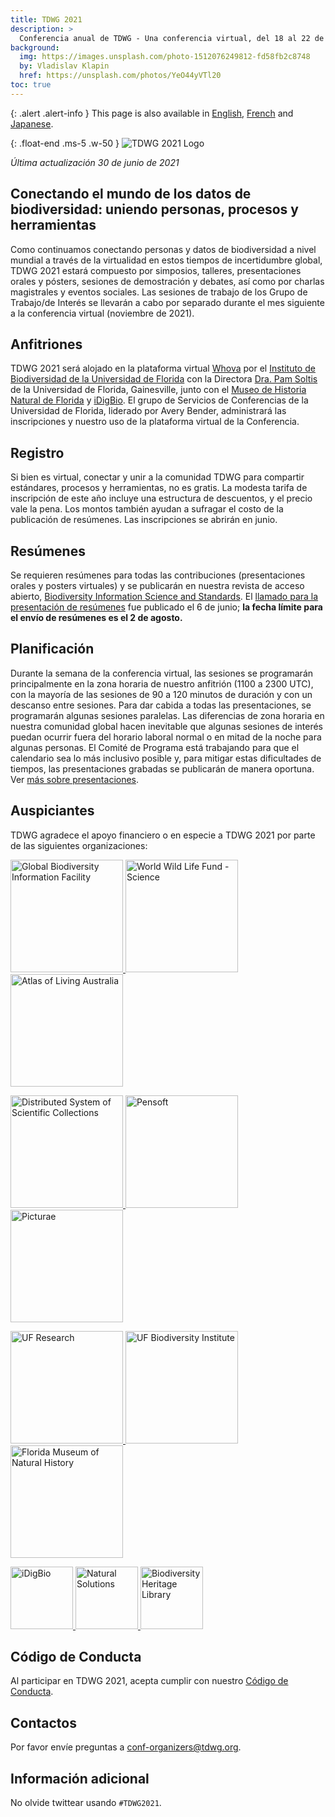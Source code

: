 ```yaml
---
title: TDWG 2021
description: >
  Conferencia anual de TDWG - Una conferencia virtual, del 18 al 22 de octubre
background:
  img: https://images.unsplash.com/photo-1512076249812-fd58fb2c8748
  by: Vladislav Klapin
  href: https://unsplash.com/photos/YeO44yVTl20
toc: true
---
```


{: .alert .alert-info }
This page is also available in [English](/conferences/2021/), [French](/conferences/2021/fr/) and [Japanese](/conferences/2021/ja/).

{: .float-end .ms-5 .w-50 }
![TDWG 2021 Logo](https://static.tdwg.org/conferences/2021/logos/TDWG2021_logo-plant_400w.png)

_Última actualización 30 de junio de 2021_

## Conectando el mundo de los datos de biodiversidad: uniendo personas, procesos y herramientas

Como continuamos conectando personas y datos de biodiversidad a nivel mundial a través de la virtualidad en estos tiempos de incertidumbre global, TDWG 2021 estará compuesto por simposios, talleres, presentaciones orales y pósters, sesiones de demostración y debates, así como por charlas magistrales y eventos sociales. Las sesiones de trabajo de los Grupo de Trabajo/de Interés se llevarán a cabo por separado durante el mes siguiente a la conferencia virtual (noviembre de 2021).

## Anfitriones

TDWG 2021 será alojado en la plataforma virtual [Whova](https://whova.com/) por el [Instituto de Biodiversidad de la Universidad de Florida](https://biodiversity.research.ufl.edu/) con la Directora [Dra. Pam Soltis](https://www.floridamuseum.ufl.edu/soltis-lab/) de la Universidad de Florida, Gainesville, junto con el [Museo de Historia Natural de Florida](https://www.floridamuseum.ufl.edu/) y [iDigBio](https://www.idigbio.org/). El grupo de Servicios de Conferencias de la Universidad de Florida, liderado por Avery Bender, administrará las inscripciones y nuestro uso de la plataforma virtual de la Conferencia.

## Registro

Si bien es virtual, conectar y unir a la comunidad TDWG para compartir estándares, procesos y herramientas, no es gratis. La modesta tarifa de inscripción de este año incluye una estructura de descuentos, y el precio vale la pena. Los montos también ayudan a sufragar el costo de la publicación de resúmenes. Las inscripciones se abrirán en junio.

## Resúmenes

Se requieren resúmenes para todas las contribuciones (presentaciones orales y posters virtuales) y se publicarán en nuestra revista de acceso abierto, [Biodiversity Information Science and Standards](https://biss.pensoft.net/). El [llamado para la presentación de resúmenes](/conferences/2021/es/envio-de-resumenes/) fue publicado el 6 de junio; **la fecha límite para el envío de resúmenes es el 2 de agosto.**

## Planificación

Durante la semana de la conferencia virtual, las sesiones se programarán principalmente en la zona horaria de nuestro anfitrión (1100 a 2300 UTC), con la mayoría de las sesiones de 90 a 120 minutos de duración y con un descanso entre sesiones. Para dar cabida a todas las presentaciones, se programarán algunas sesiones paralelas. Las diferencias de zona horaria en nuestra comunidad global hacen inevitable que algunas sesiones de interés puedan ocurrir fuera del horario laboral normal o en mitad de la noche para algunas personas. El Comité de Programa está trabajando para que el calendario sea lo más inclusivo posible y, para mitigar estas dificultades de tiempos, las presentaciones grabadas se publicarán de manera oportuna. Ver [más sobre presentaciones](/conferences/2021/es/info-de-presentaciones/).

## Auspiciantes

TDWG agradece el apoyo financiero o en especie a TDWG 2021 por parte de las siguientes organizaciones:

<p class="d-flex justify-content-around align-items-center">
  <a href="https://gbif.org">
    <img src="https://static.tdwg.org/sponsors/gbif-2015.png" alt="Global Biodiversity Information Facility" width="180">
  </a>
  <a href="https://www.worldwildlife.org/initiatives/science">
    <img src="https://static.tdwg.org/sponsors/wwf-science-whitebkgd.png" alt="World Wild Life Fund - Science" width="180">
  </a>
  <a href="https://ala.org.au">
    <img src="https://static.tdwg.org/sponsors/ala-logo-stacked-rgb-crop.png" alt="Atlas of Living Australia" width="180">
  </a>
</p>
<p class="d-flex justify-content-around align-items-center">
  <a href="https://dissco.eu/">
    <img src="https://static.tdwg.org/sponsors/dissco-logo_w600px.png" alt="Distributed System of Scientific Collections" width="180">
  </a>
  <a href="https://pensoft.net/">
    <img src="https://static.tdwg.org/sponsors/pensoft-logo.png" alt="Pensoft" width="180">
  </a>
  <a href="https://bit.ly/3BzmbmN">
    <img src="https://static.tdwg.org/sponsors/picturae-logo-600.png" alt="Picturae" width="180">
  </a>
</p>
<p class="d-flex justify-content-around align-items-center">
  <a href="https://research.ufl.edu/">
    <img src="https://static.tdwg.org/sponsors/uf-research.png" alt="UF Research" width="180">
  </a>
  <a href="https://biodiversity.research.ufl.edu">
    <img src="https://static.tdwg.org/sponsors/uf-biodiversity-institute.png" alt="UF Biodiversity Institute" width="180">
  </a>
  <a href="https://www.floridamuseum.ufl.edu/">
    <img src="https://static.tdwg.org/sponsors/flmnh.png" alt="Florida Museum of Natural History" width="180">
  </a>
</p>
<p class="d-flex justify-content-around align-items-center">
  <a href="https://www.idigbio.org/">
    <img src="https://static.tdwg.org/sponsors/idigbio_w799.png" alt="iDigBio" width="100">
  </a>
  <a href="https://www.natural-solutions.world/">
    <img src="https://static.tdwg.org/sponsors/natural-solutions-logo-et-nom.png" alt="Natural Solutions" width="100">
  </a>
  <a href="https://biodiversitylibrary.org">
    <img src="https://static.tdwg.org/sponsors/bhl-combined-1024x329.png" alt="Biodiversity Heritage Library" width="100">
  </a>
</p>

## Código de Conducta

Al participar en TDWG 2021, acepta cumplir con nuestro [Código de Conducta](/about/code-of-conduct/).

## Contactos

Por favor envíe preguntas a <conf-organizers@tdwg.org>.

## Información adicional

No olvide twittear usando `#TDWG2021`.
